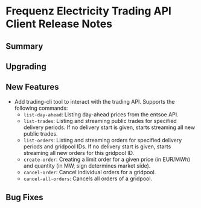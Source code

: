 # Frequenz Electricity Trading API Client Release Notes

## Summary

<!-- Here goes a general summary of what this release is about -->

## Upgrading

<!-- Here goes notes on how to upgrade from previous versions, including deprecations and what they should be replaced with -->

## New Features

* Add trading-cli tool to interact with the trading API. Supports the following commands:
  * `list-day-ahead`: Listing day-ahead prices from the entsoe API.
  * `list-trades`: Listing and streaming public trades for specified delivery periods. If no delivery start is given, starts streaming all new public trades.
  * `list-orders`: Listing and streaming orders for specified delivery periods and gridpool IDs. If no delivery start is given, starts streaming all new orders for this gridpool ID.
  * `create-order`: Creating a limit order for a given price (in EUR/MWh) and quantity (in MW, sign determines market side).
  * `cancel-order`: Cancel individual orders for a gridpool.
  * `cancel-all-orders`: Cancels all orders of a gridpool.


<!-- Here goes the main new features and examples or instructions on how to use them -->

## Bug Fixes

<!-- Here goes notable bug fixes that are worth a special mention or explanation -->
